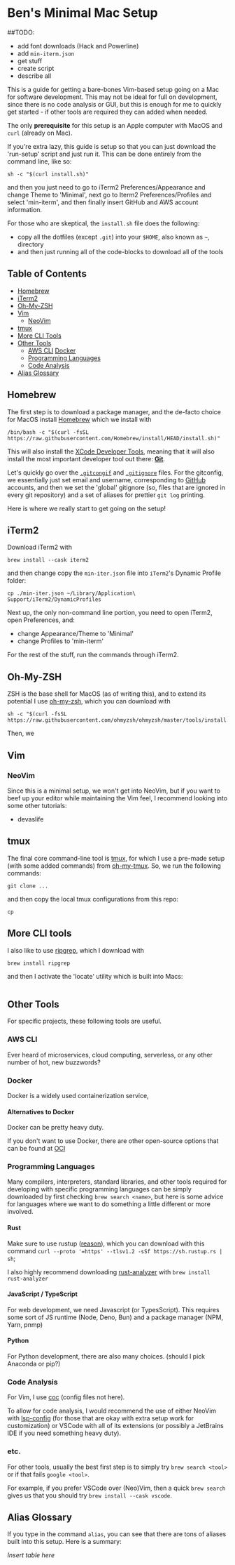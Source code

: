 # Ben's Minimal Mac Setup

##TODO:
 - add font downloads (Hack and Powerline)
 - add `min-iterm.json`
 - get stuff
 - create script
 - describe all

This is a guide for getting a bare-bones Vim-based setup going on a Mac for software development.
This may not be ideal for full on development, since there is no code analysis or GUI,
but this is enough for me to quickly get started - if other tools are required they can added when needed.

The only **prerequisite** for this setup is an Apple computer with MacOS and `curl` (already on Mac).

If you're extra lazy, this guide is setup so that you can just download the 'run-setup' script 
and just run it. This can be done entirely from the command line, like so:
```
sh -c "$(curl install.sh)"
```
and then you just need to go to iTerm2 Preferences/Appearance and change Theme to 'Minimal',
next go to Iterm2 Preferences/Profiles and select 'min-iterm',
and then finally insert GitHub and AWS account information.

For those who are skeptical, the `install.sh` file does the following:
 - copy all the dotfiles (except `.git`) into your `$HOME`, also known as `~`, directory
 - and then just running all of the code-blocks to download all of the tools

## Table of Contents
 - [Homebrew](#homebrew)
 - [iTerm2](#iterm2)
 - [Oh-My-ZSH](#oh-my-zsh)
 - [Vim](#vim)
    - [NeoVim](#neovim)
 - [tmux](#tmux)
 - [More CLI Tools](#more-cli-tools)
 - [Other Tools](#other-tools)
    - [AWS CLI](#aws-cli) [Docker](#docker)
    - [Programming Languages](#programming-languages)
    - [Code Analysis](#code-analysis)
 - [Alias Glossary](#alias-glossary)


## Homebrew

The first step is to download a package manager, and the de-facto choice for MacOS install
[Homebrew](https://brew.sh) which we install with
```
/bin/bash -c "$(curl -fsSL https://raw.githubusercontent.com/Homebrew/install/HEAD/install.sh)"
```
This will also install the [XCode Developer Tools](https://developer.apple.com/xcode/features/),
meaning that it will also install the most important developer tool out there: [**Git**](https://git-scm.com).

Let's quickly go over the [`.gitcongif`](./.gitcongif) and [`.gitignore`](./.gitignore) files.
For the gitconfig, we essentially just set email and username, corresponding to [GitHub](https://github.com) accounts,
and then we set the 'global' gitignore (so, files that are ignored in every git repository)
and a set of aliases for prettier `git log` printing.

Here is where we really start to get going on the setup!

## iTerm2

Download iTerm2 with
```
brew install --cask iterm2
```

and then change copy the `min-iter.json` file into `iTerm2`'s Dynamic Profile folder:
```
cp ./min-iter.json ~/Library/Application\ Support/iTerm2/DynamicProfiles
```

Next up, the only non-command line portion, you need to open iTerm2, open Preferences, and:
 - change Appearance/Theme to 'Minimal'
 - change Profiles to 'min-iterm'

For the rest of the stuff, run the commands through iTerm2.

## Oh-My-ZSH

ZSH is the base shell for MacOS (as of writing this), and to extend its potential I use [oh-my-zsh](https://github.com/ohmyzsh/ohmyzsh),
which you can download with
```
sh -c "$(curl -fsSL https://raw.githubusercontent.com/ohmyzsh/ohmyzsh/master/tools/install.sh)"
```

Then, we 

## Vim

### NeoVim

Since this is a minimal setup, we won't get into NeoVim, but if you want to 
beef up your editor while maintaining the Vim feel, I recommend looking into
some other tutorials:
 - devaslife

## tmux

The final core command-line tool is [tmux](), for which I use a pre-made setup (with some added commands)
from [oh-my-tmux](). So, we run the following commands:
```
git clone ...
```

and then copy the local tmux configurations from this repo:
```
cp 
```

## More CLI tools

I also like to use [ripgrep](), which I download with
```
brew install ripgrep
```

and then I activate the 'locate' utility which is built into Macs:
```

```

## Other Tools

For specific projects, these following tools are useful.

### AWS CLI

Ever heard of microservices, cloud computing, serverless, or any other number of hot, new buzzwords?

### Docker

Docker is a widely used containerization service, 

#### Alternatives to Docker

Docker can be pretty heavy duty.

If you don't want to use Docker, there are other open-source options that can be found at 
[OCI](https://github.com/opencontainers)

### Programming Languages

Many compilers, interpreters, standard libraries, and other tools required for developing with specific
programming languages can be simply downloaded by first checking `brew search <name>`, 
but here is some advice for languages where we want to do something a little different or more involved.

#### Rust

Make sure to use rustup ([reason](https://users.rust-lang.org/t/best-way-to-install-rust-on-os-x-rustup-or-brew/6362jk)), 
which you can download with this command 
`curl --proto '=https' --tlsv1.2 -sSf https://sh.rustup.rs | sh`;

I also highly recommend downloading [rust-analyzer](https://rust-analyzer.github.io) with `brew install rust-analyzer`

#### JavaScript / TypeScript

For web development, we need Javascript (or TypesScript). This requires some sort of JS runtime (Node, Deno, Bun)
and a package manager (NPM, Yarn, pnmp)

#### Python

For Python development, there are also many choices. (should I pick Anaconda or pip?)

### Code Analysis

For Vim, I use [coc](https://github.com/neoclide/coc.nvim) (config files not here).

To allow for code analysis, I would recommend the use of either NeoVim with [lsp-config]()
(for those that are okay with extra setup work for customization)
or VSCode with all of its extensions (or possibly a JetBrains IDE if you need something heavy duty).

### etc.

For other tools, usually the best first step is to simply try `brew search <tool>`
or if that fails `google <tool>`.

For example, if you prefer VSCode over (Neo)Vim, then a quick `brew search` gives us that you should try
`brew install --cask vscode`.

## Alias Glossary

If you type in the command `alias`, you can see that there are tons of aliases built into this setup.
Here is a summary:

*Insert table here*
